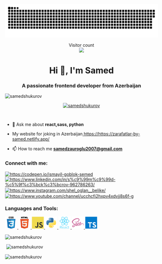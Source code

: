 


<a href=#><img src="contributions.svg"></a>

<p align="center"> 
  Visitor count<br>
  <img src="https://profile-counter.glitch.me/SamedShukurov/count.svg" />
</p>


 
<h1 align="center">Hi 👋, I'm Samed</h1>
<h3 align="center">A passionate frontend developer from Azerbaijan</h3>

<p align="left"> <img src="https://komarev.com/ghpvc/?username=samedshukurov&label=Profile%20views&color=0e75b6&style=flat" alt="samedshukurov" /> </p>

<p align="center"> <a href="https://github.com/ryo-ma/github-profile-trophy"><img src="https://github-profile-trophy.vercel.app/?username=samedshukurov" alt="samedshukurov" /></a> </p>

<p align="right"> <a href="https://twitter.com/" target="blank"><img src="https://img.shields.io/twitter/follow/?logo=twitter&style=for-the-badge" alt="" /></a> </p>

- 💬 Ask me about **react,sass, python**
- My website for joking in Azerbaijan<a aligh="left" href="https://zarafatlar-by-samed.netlify.app/" target="_blank" rel="noreferrer noopener"> https://https://zarafatlar-by-samed.netlify.app/</a>

- 📫 How to reach me **samedzauroglu2007@gmail.com**

<h3 align="left">Connect with me:</h3>
<p align="left">
<a href="https://codepen.io/ismayil-goblok-semed" target="blank"><img align="center" src="https://raw.githubusercontent.com/rahuldkjain/github-profile-readme-generator/master/src/images/icons/Social/codepen.svg" alt="https://codepen.io/ismayil-goblok-semed" height="30" width="40" /></a>
<a href="https://www.linkedin.com/in/s%C9%99m%C9%99d-%C5%9F%C3%BCk%C3%BCrov/" target="blank"><img align="center" src="https://raw.githubusercontent.com/rahuldkjain/github-profile-readme-generator/master/src/images/icons/Social/linked-in-alt.svg" alt="https://www.linkedin.com/in/s%c9%99m%c9%99d-%c5%9f%c3%bck%c3%bcrov-962786263/" height="30" width="40" /></a>
<a href="https://www.instagram.com/shel_oglan__belike/" target="blank"><img align="center" src="https://raw.githubusercontent.com/rahuldkjain/github-profile-readme-generator/master/src/images/icons/Social/instagram.svg" alt="https://www.instagram.com/shel_oglan__belike/" height="30" width="40" /></a>
<a href="https://www.youtube.com/channel/ucchcfi2hxpv4xdvjj8s6f-g" target="blank"><img align="center" src="https://raw.githubusercontent.com/rahuldkjain/github-profile-readme-generator/master/src/images/icons/Social/youtube.svg" alt="https://www.youtube.com/channel/ucchcfi2hxpv4xdvjj8s6f-g" height="30" width="40" /></a>
</p>

<h3 align="left">Languages and Tools:</h3>
<p align="left"> <a href="https://www.w3schools.com/css/" target="_blank" rel="noreferrer"> <img src="https://raw.githubusercontent.com/devicons/devicon/master/icons/css3/css3-original-wordmark.svg" alt="css3" width="40" height="40"/> </a> <a href="https://www.w3.org/html/" target="_blank" rel="noreferrer"> <img src="https://raw.githubusercontent.com/devicons/devicon/master/icons/html5/html5-original-wordmark.svg" alt="html5" width="40" height="40"/> </a> <a href="https://developer.mozilla.org/en-US/docs/Web/JavaScript" target="_blank" rel="noreferrer"> <img src="https://raw.githubusercontent.com/devicons/devicon/master/icons/javascript/javascript-original.svg" alt="javascript" width="40" height="40"/> </a> <a href="https://www.python.org" target="_blank" rel="noreferrer"> <img src="https://raw.githubusercontent.com/devicons/devicon/master/icons/python/python-original.svg" alt="python" width="40" height="40"/> </a> <a href="https://reactjs.org/" target="_blank" rel="noreferrer"> <img src="https://raw.githubusercontent.com/devicons/devicon/master/icons/react/react-original-wordmark.svg" alt="react" width="40" height="40"/> </a> <a href="https://sass-lang.com" target="_blank" rel="noreferrer"> <img src="https://raw.githubusercontent.com/devicons/devicon/master/icons/sass/sass-original.svg" alt="sass" width="40" height="40"/> </a> <a href="https://www.typescriptlang.org/" target="_blank" rel="noreferrer"> <img src="https://raw.githubusercontent.com/devicons/devicon/master/icons/typescript/typescript-original.svg" alt="typescript" width="40" height="40"/> </a> </p>

<p><img align="center" height="175px" width="500px" src="https://github-readme-stats.vercel.app/api/top-langs?username=samedshukurov&show_icons=true&locale=en&layout=compact" alt="samedshukurov" /></p>

<p>&nbsp;<img align="center" src="https://github-readme-stats.vercel.app/api?username=samedshukurov&show_icons=true&locale=en" alt="samedshukurov" /></p>

<p><img align="center" src="https://github-readme-streak-stats.herokuapp.com/?user=samedshukurov&" alt="samedshukurov" /></p>
